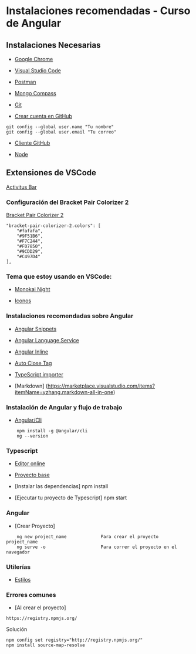 # Instalaciones recomendadas - Curso de Angular

## Instalaciones Necesarias
* [Google Chrome](https://www.google.com/chrome/)

* [Visual Studio Code](https://code.visualstudio.com/)

* [Postman](https://www.postman.com/downloads/)

* [Mongo Compass](https://www.mongodb.com/try/download/compass)

* [Git](https://git-scm.com/)

* [Crear cuenta en GitHub](https://github.com/)

```
git config --global user.name "Tu nombre"
git config --global user.email "Tu correo"
```

* [Cliente GitHub](https://desktop.github.com/)

* [Node](https://nodejs.org/es/)


## Extensiones de VSCode
[Activitus Bar](https://marketplace.visualstudio.com/items?itemName=Gruntfuggly.activitusbar)

### Configuración del Bracket Pair Colorizer 2

[Bracket Pair Colorizer 2](https://marketplace.visualstudio.com/items?itemName=CoenraadS.bracket-pair-colorizer-2)
```
"bracket-pair-colorizer-2.colors": [
    "#fafafa",
    "#9F51B6",
    "#F7C244",
    "#F07850",
    "#9CDD29",
    "#C497D4"
],
```
### Tema que estoy usando en VSCode:

* [Monokai Night](https://marketplace.visualstudio.com/items?itemName=fabiospampinato.vscode-monokai-night)

* [Iconos](https://marketplace.visualstudio.com/items?itemName=PKief.material-icon-theme)

### Instalaciones recomendadas sobre Angular
* [Angular Snippets](https://marketplace.visualstudio.com/items?itemName=Mikael.Angular-BeastCode)

* [Angular Language Service](https://marketplace.visualstudio.com/items?itemName=Angular.ng-template)

* [Angular Inline](https://marketplace.visualstudio.com/items?itemName=natewallace.angular2-inline)

* [Auto Close Tag](https://marketplace.visualstudio.com/items?itemName=formulahendry.auto-close-tag)

* [TypeScript importer](https://marketplace.visualstudio.com/items?itemName=pmneo.tsimporter)

* [Markdown] (https://marketplace.visualstudio.com/items?itemName=yzhang.markdown-all-in-one)

### Instalación de Angular y flujo de trabajo
* [Angular/Cli](https://marketplace.visualstudio.com/items?itemName=pmneo.tsimporter)

```
    npm install -g @angular/cli
    ng --version

```

### Typescript
* [Editor online](https://stackblitz.com/edit/typescript-vxnz8z)

* [Proyecto base](https://att-c.udemycdn.com/2020-11-26_22-16-40-1c57137749af2bcf444a011b338f78ac/original.zip?response-content-disposition=attachment%3B+filename%3Dcurso-angular-intro-typescript-ecmascript.zip&Expires=1645294749&Signature=Q1PCdY8PoyFlPNwuvThoNPjSu780C-I7mRi3j0USdzihUFATWrWOBII29D-iB7kSSXP7oL8Z3sBKzceKxhMdOWRUGTsAD1EXiUh6~P3ww48JCvB1uPBmAw462biUs5Ke4pUUFeYVJNfh3H9xv~xBMnhvBV7EsLYizrISrcDkg2~IQJn6nZ-7mL~Xc9qaITwt~3jy01RXwp6-qmvBwbn-PSLcyJeD57oGIcmC111n5d1AqKxvHxmkoQMK9RRpQj2ni6oy4uKiZYXHdhP99BR0biy-4gxWFIIZEWljm6iHbR2do7Es1Yjn6CViJPd-ANcvCYgZORoOi50voZ5wWR18og__&Key-Pair-Id=APKAITJV77WS5ZT7262A)

* [Instalar las dependencias] npm install

* [Ejecutar tu proyecto de Typescript] npm start

### Angular

* [Crear Proyecto]
```
    ng new project_name             Para crear el proyecto project_name
    ng serve -o                     Para correr el proyecto en el navegador
```




### Utilerías
* [Estilos](https://gist.github.com/Klerith/3ddee04a27c09be05e888d5d4ac1d09f)



### Errores comunes
* [Al crear el proyecto]
```
https://registry.npmjs.org/
```
Solución

```
npm config set registry="http://registry.npmjs.org/"
npm install source-map-resolve
```